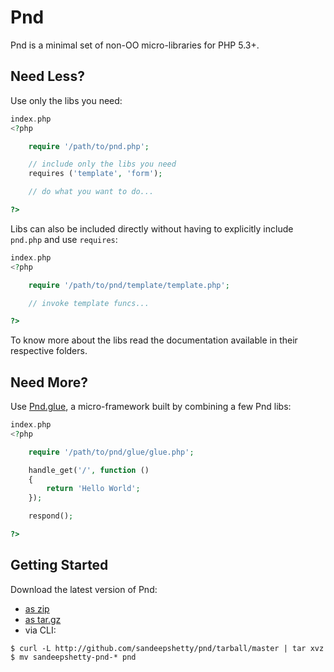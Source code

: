 
# Pnd

Pnd is a minimal set of non-OO micro-libraries for PHP 5.3+.


## Need Less?

Use only the libs you need:

``` php
index.php
<?php

	require '/path/to/pnd.php';

	// include only the libs you need
	requires ('template', 'form');

	// do what you want to do...

?>
```


Libs can also be included directly without having to explicitly include `pnd.php` and use `requires`:


``` php
index.php
<?php

	require '/path/to/pnd/template/template.php';

	// invoke template funcs...

?>
```

To know more about the libs read the documentation available in their respective folders.



## Need More?

Use [Pnd.glue](https://github.com/sandeepshetty/pnd/tree/master/glue), a micro-framework built by combining a few Pnd libs:

``` php
index.php
<?php

	require '/path/to/pnd/glue/glue.php';

	handle_get('/', function ()
	{
		return 'Hello World';
	});

	respond();

?>
```


## Getting Started

Download the latest version of Pnd:

* [as zip](https://github.com/sandeepshetty/pnd/zipball/master)
* [as tar.gz](https://github.com/sandeepshetty/pnd/tarball/master)
* via CLI:

```shell
$ curl -L http://github.com/sandeepshetty/pnd/tarball/master | tar xvz
$ mv sandeepshetty-pnd-* pnd
```